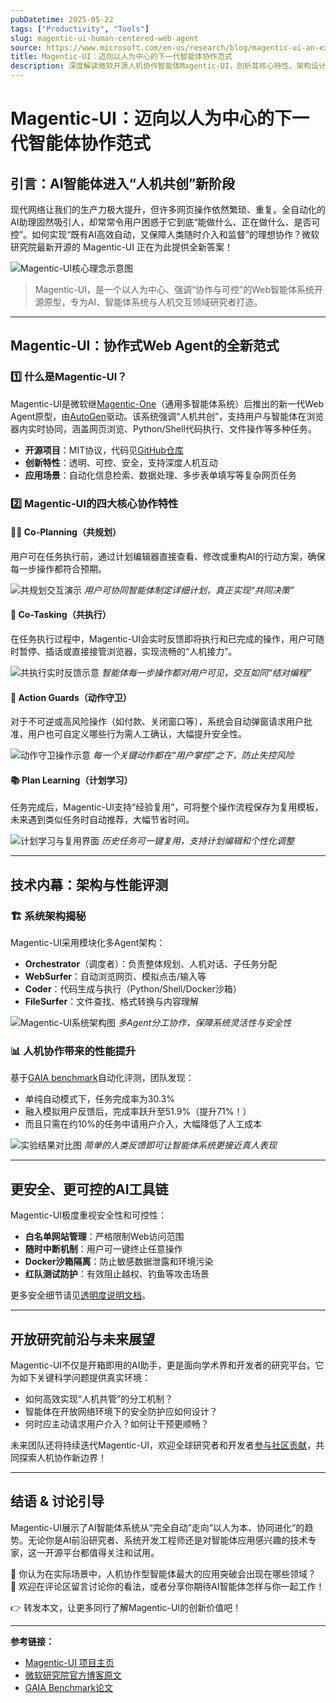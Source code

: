 ```yaml
---
pubDatetime: 2025-05-22
tags: ["Productivity", "Tools"]
slug: magentic-ui-human-centered-web-agent
source: https://www.microsoft.com/en-us/research/blog/magentic-ui-an-experimental-human-centered-web-agent/
title: Magentic-UI：迈向以人为中心的下一代智能体协作范式
description: 深度解读微软开源人机协作智能体Magentic-UI，剖析其核心特性、架构设计与人机交互创新，为AI与智能体系统研究者提供一线洞察。
---
```


# Magentic-UI：迈向以人为中心的下一代智能体协作范式

## 引言：AI智能体进入“人机共创”新阶段

现代网络让我们的生产力极大提升，但许多网页操作依然繁琐、重复。全自动化的AI助理固然吸引人，却常常令用户困惑于它到底“能做什么、正在做什么、是否可控”。如何实现“既有AI高效自动，又保障人类随时介入和监督”的理想协作？微软研究院最新开源的 Magentic-UI 正在为此提供全新答案！

![Magentic-UI核心理念示意图](https://www.microsoft.com/en-us/research/wp-content/uploads/2025/05/MagenticUI-BlogHeroFeature-1400x788-1.jpg)

> Magentic-UI，是一个以人为中心、强调“协作与可控”的Web智能体系统开源原型，专为AI、智能体系统与人机交互领域研究者打造。

---

## Magentic-UI：协作式Web Agent的全新范式

### 1️⃣ 什么是Magentic-UI？

Magentic-UI是微软继[Magentic-One](https://ai.azure.com/labs/projects/magentic-one)（通用多智能体系统）后推出的新一代Web Agent原型，由[AutoGen](https://github.com/microsoft/autogen)驱动。该系统强调“人机共创”，支持用户与智能体在浏览器内实时协同，涵盖网页浏览、Python/Shell代码执行、文件操作等多种任务。

- **开源项目**：MIT协议，代码见[GitHub仓库](https://github.com/microsoft/Magentic-UI)
- **创新特性**：透明、可控、安全，支持深度人机互动
- **应用场景**：自动化信息检索、数据处理、多步表单填写等复杂网页任务

### 2️⃣ Magentic-UI的四大核心协作特性

#### 🧑‍💻 Co-Planning（共规划）

用户可在任务执行前，通过计划编辑器直接查看、修改或重构AI的行动方案，确保每一步操作都符合预期。

![共规划交互演示](https://www.microsoft.com/en-us/research/wp-content/uploads/2025/05/coplanning.gif)
_用户可协同智能体制定详细计划，真正实现“共同决策”_

#### 🤝 Co-Tasking（共执行）

在任务执行过程中，Magentic-UI会实时反馈即将执行和已完成的操作，用户可随时暂停、插话或直接接管浏览器，实现流畅的“人机接力”。

![共执行实时反馈示意](https://www.microsoft.com/en-us/research/wp-content/uploads/2025/05/cotasking.gif)
_智能体每一步操作都对用户可见，交互如同“结对编程”_

#### 🚦 Action Guards（动作守卫）

对于不可逆或高风险操作（如付款、关闭窗口等），系统会自动弹窗请求用户批准，用户也可自定义哪些行为需人工确认，大幅提升安全性。

![动作守卫操作示意](https://www.microsoft.com/en-us/research/wp-content/uploads/2025/05/magui-actionguard.png)
_每一个关键动作都在“用户掌控”之下，防止失控风险_

#### 📚 Plan Learning（计划学习）

任务完成后，Magentic-UI支持“经验复用”，可将整个操作流程保存为复用模板，未来遇到类似任务时自动推荐，大幅节省时间。

![计划学习与复用界面](https://www.microsoft.com/en-us/research/wp-content/uploads/2025/05/plan-learning-2-1024x777.png)
_历史任务可一键复用，支持计划编辑和个性化调整_

---

## 技术内幕：架构与性能评测

### 🏗️ 系统架构揭秘

Magentic-UI采用模块化多Agent架构：

- **Orchestrator**（调度者）：负责整体规划、人机对话、子任务分配
- **WebSurfer**：自动浏览网页、模拟点击/输入等
- **Coder**：代码生成与执行（Python/Shell/Docker沙箱）
- **FileSurfer**：文件查找、格式转换与内容理解

![Magentic-UI系统架构图](https://www.microsoft.com/en-us/research/wp-content/uploads/2025/05/Magentic_UI_Figure.png)
_多Agent分工协作，保障系统灵活性与安全性_

### 📊 人机协作带来的性能提升

基于[GAIA benchmark](https://arxiv.org/abs/2311.12983)自动化评测，团队发现：

- 单纯自动模式下，任务完成率为30.3%
- 融入模拟用户反馈后，完成率跃升至51.9%（提升71%！）
- 而且只需在约10%的任务中请用户介入，大幅降低了人工成本

![实验结果对比图](https://www.microsoft.com/en-us/research/wp-content/uploads/2025/05/magenticui.png)
_简单的人类反馈即可让智能体系统更接近真人表现_

---

## 更安全、更可控的AI工具链

Magentic-UI极度重视安全性和可控性：

- **白名单网站管理**：严格限制Web访问范围
- **随时中断机制**：用户可一键终止任意操作
- **Docker沙箱隔离**：防止敏感数据泄露和环境污染
- **红队测试防护**：有效阻止越权、钓鱼等攻击场景

更多安全细节请见[透明度说明文档](https://github.com/microsoft/magentic-ui/blob/main/TRANSPARENCY_NOTE.md)。

---

## 开放研究前沿与未来展望

Magentic-UI不仅是开箱即用的AI助手，更是面向学术界和开发者的研究平台。它为如下关键科学问题提供真实环境：

- 如何高效实现“人机共管”的分工机制？
- 智能体在开放网络环境下的安全防护应如何设计？
- 何时应主动请求用户介入？如何让干预更顺畅？

未来团队还将持续迭代Magentic-UI，欢迎全球研究者和开发者[参与社区贡献](https://github.com/microsoft/Magentic-UI)，共同探索人机协作新边界！

---

## 结语 & 讨论引导

Magentic-UI展示了AI智能体系统从“完全自动”走向“以人为本、协同进化”的趋势。无论你是AI前沿研究者、系统开发工程师还是对智能体应用感兴趣的技术专家，这一开源平台都值得关注和试用。

🤔 你认为在实际场景中，人机协作型智能体最大的应用突破会出现在哪些领域？  
💬 欢迎在评论区留言讨论你的看法，或者分享你期待AI智能体怎样与你一起工作！

👉 转发本文，让更多同行了解Magentic-UI的创新价值吧！

---

**参考链接：**

- [Magentic-UI 项目主页](https://github.com/microsoft/Magentic-UI)
- [微软研究院官方博客原文](https://www.microsoft.com/en-us/research/blog/magentic-ui-an-experimental-human-centered-web-agent/)
- [GAIA Benchmark论文](https://arxiv.org/abs/2311.12983)
